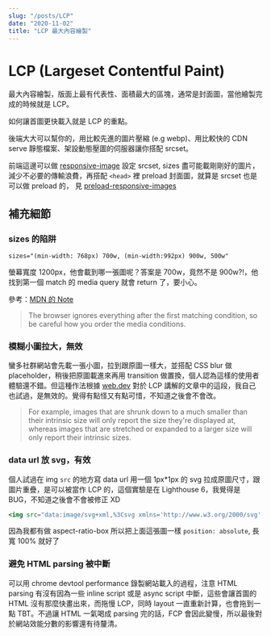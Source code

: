 ```yaml
---
slug: "/posts/LCP"
date: "2020-11-02"
title: "LCP 最大內容繪製"
---
```


# LCP (Largeset Contentful Paint)

最大內容繪製，版面上最有代表性、面積最大的區塊，通常是封面圖，當他繪製完成的時候就是 LCP。

如何讓首圖更快載入就是 LCP 的重點。

後端大大可以幫你的，用比較先進的圖片壓縮 (e.g webp)、用比較快的 CDN serve 靜態檔案、架設動態壓圖的伺服器讓你搭配 srcset。

前端這邊可以做 [responsive-image](https://developer.mozilla.org/en-US/docs/Learn/HTML/Multimedia_and_embedding/Responsive_images) 設定 srcset, sizes 盡可能載剛剛好的圖片，減少不必要的傳輸浪費，再搭配 `<head>` 裡 preload 封面圖，就算是 srcset 也是可以做 preload 的，
見 [preload-responsive-images](https://web.dev/preload-responsive-images/)

## 補充細節

### sizes 的陷阱

`sizes="(min-width: 768px) 700w, (min-width:992px) 900w, 500w"`

螢幕寬度 1200px，他會載到哪一張圖呢？答案是 700w，竟然不是 900w?!，他找到第一個 match 的 media query 就會 return 了，要小心。

參考：[MDN 的 Note](https://developer.mozilla.org/en-US/docs/Learn/HTML/Multimedia_and_embedding/Responsive_images)

> The browser ignores everything after the first matching condition, so be careful how you order the media conditions.

### 模糊小圖拉大，無效

蠻多社群網站會先載一張小圖，拉到跟原圖一樣大，並搭配 CSS blur 做 placeholder，稍後把原圖載進來再用 transition 做置換，個人認為這樣的使用者體驗還不錯。但這種作法根據 [web.dev](https://web.dev/lcp/) 對於 LCP 講解的文章中的這段，我自己也試過，是無效的。覺得有點怪又有點可惜，不知道之後會不會改。

> For example, images that are shrunk down to a much smaller than their intrinsic size will only report the size they're displayed at, whereas images that are stretched or expanded to a larger size will only report their intrinsic sizes.

### data url 放 svg，有效

個人試過在 img `src` 的地方寫 data url 用一個 1px*1px 的 svg 拉成原圖尺寸，跟圖片重疊，是可以被當作 LCP 的，這個實驗是在 Lighthouse 6，我覺得是 BUG，不知道之後會不會被修正 XD

```jsx
<img src="data:image/svg+xml,%3Csvg xmlns='http://www.w3.org/2000/svg' width='1' height='1' viewBox='0 0 1 1'%3E%3Crect width='100%25' height='100%25' fill='transparent'%3E%3C/rect%3E%3C/svg%3E"
```

因為我都有做 aspect-ratio-box 所以把上面這張圖一樣 `position: absolute`, 長寬 100% 就好了


### 避免 HTML parsing 被中斷

可以用 chrome devtool performance 錄製網站載入的過程，注意 HTML parsing 有沒有因為一些 inline script 或是 async script 中斷，這些會讓首圖的 HTML 沒有那麼快畫出來，而拖慢 LCP，同時 layout 一直重新計算，也會拖到一點 TBT。不過讓 HTML 一氣喝成 parsing 完的話，FCP 會因此變慢，所以最後對於網站效能分數的影響還有待釐清。